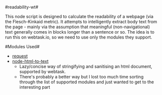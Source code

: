 #readability-wt#

This node script is designed to calculate the readability of a webpage (via the Flesch-Kinkaid metric). It attempts to intelligently extract body text from the page - mainly via the assumption that meaningful (non-navigational) text generally comes in blocks longer than a sentence or so. The idea is to run this on webtask.io, so we need to use only the modules they support.

#Modules Used#
- [request](https://github.com/request/request)
- [node-html-to-text](https://github.com/werk85/node-html-to-text)
  - Lazy/concise way of stringifying and sanitising an html document, supported by webtask.
  - There's probably a better way but I lost too much time sorting
  through the list of supported modules and just wanted to get to the
interesting part 


